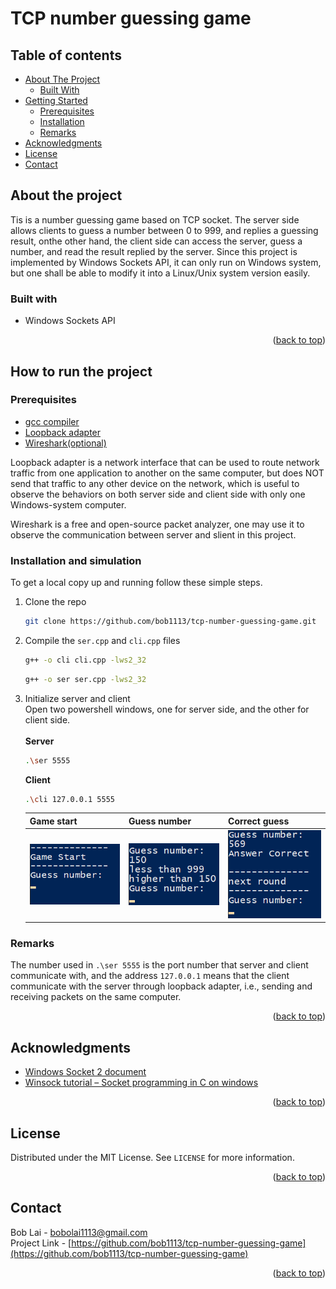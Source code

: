 <div id="top"></div>

# TCP number guessing game

## Table of contents

<div>
    <!-- <summary>Table of Contents</summary> -->
    <ul>
        <li>
            <a href="#about-the-project">About The Project</a>
            <ul>
                <li><a href="#built-with">Built With</a></li>
            </ul>
        </li>
        <li>
            <a href="#how-to-run-the-project">Getting Started</a>
            <ul>
                <li><a href="#prerequisites">Prerequisites</a></li>
                <li><a href="#installation-and-simulation">Installation</a></li>
                <li><a href="#remarks">Remarks</a></li>
            </ul>
        </li>
        <li><a href="#acknowledgments">Acknowledgments</a></li>
        <li><a href="#license">License</a></li>
        <li><a href="#contact">Contact</a></li>
    </ul>
</div>



## About the project

Tis is a number guessing game based on TCP socket. The server side allows clients to guess a number between 0 to 999, and replies a guessing result, onthe other hand, the client side can access the server, guess a number, and read the result replied by the server. Since this project is implemented by Windows Sockets API, it can only run on Windows system, but one shall be able to modify it into a Linux/Unix system version easily.


### Built with

+ Windows Sockets API

<p align="right">(<a href="#top">back to top</a>)</p>



## How to run the project

### Prerequisites

+ [gcc compiler](https://gcc.gnu.org/)
+ [Loopback adapter](https://docs.microsoft.com/en-us/troubleshoot/windows-server/networking/install-microsoft-loopback-adapter)
+ [Wireshark(optional)](https://www.wireshark.org/)

<!-- TODO: Loopback adapter -->
Loopback adapter is a network interface that can be used to route network traffic from one application to another on the same computer, but does NOT send that traffic to any other device on the network, which is useful to observe the behaviors on both server side and client side with only one Windows-system computer.  

<!-- TODO: Wireshark usage -->
Wireshark is a free and open-source packet analyzer, one may use it to observe the communication between server and slient in this project.


### Installation and simulation

To get a local copy up and running follow these simple steps.

1. Clone the repo
    <!-- TODO: detail instruction -->
    ```sh
    git clone https://github.com/bob1113/tcp-number-guessing-game.git
    ```

2. Compile the `ser.cpp` and `cli.cpp` files
    <!-- TODO: compilation -->
    ```sh
    g++ -o cli cli.cpp -lws2_32
    ```
    ```sh
    g++ -o ser ser.cpp -lws2_32
    ```

3. Initialize server and client \
    Open two powershell windows, one for server side, and the other for client side. \
    \
    **Server**
    ```sh
    .\ser 5555
    ```
    **Client**
    ```sh
    .\cli 127.0.0.1 5555
    ```
    
    <!-- TODO: Server behavior with screenshot -->
    <!-- TODO: Client behavior with screenshot -->
    | Game start                  | Guess number              | Correct guess             |
    | --------------------------- | ------------------------- | ------------------------- |
    | ![](.\image\game-start.png) | ![](.\image\guessing.png) | ![](.\image\correct.png)  |
     
### Remarks


The number used in `.\ser 5555` is the port number that server and client communicate with, and the address `127.0.0.1` means that the client communicate with the server through loopback adapter, i.e., sending and receiving packets on the same computer.

<p align="right">(<a href="#top">back to top</a>)</p>



## Acknowledgments

+ [Windows Socket 2 document](https://docs.microsoft.com/en-us/windows/win32/winsock/windows-sockets-start-page-2)
+ [Winsock tutorial – Socket programming in C on windows](https://www.binarytides.com/winsock-socket-programming-tutorial/)

<p align="right">(<a href="#top">back to top</a>)</p>



## License

Distributed under the MIT License. See `LICENSE` for more information.

<p align="right">(<a href="#top">back to top</a>)</p>



## Contact

Bob Lai - [bobolai1113@gmail.com](bobolai1113@gmail.com) \
Project Link - [https://github.com/bob1113/tcp-number-guessing-game](https://github.com/bob1113/tcp-number-guessing-game)

<p align="right">(<a href="#top">back to top</a>)</p>